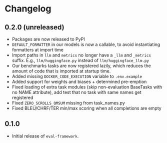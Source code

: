 # Changelog

## 0.2.0 (unreleased)

- Packages are now released to PyPI
- `DEFAULT_FORMATTER` in our models is now a callable, to avoid instantiating formatters at import time
- Import paths in `llm` and `metrics` no longer have a `_llm` and `_metrics` suffix. E.g., `llm/huggingface.py` instead of `llm/huggingface_llm.py`
- Our benchmarks tasks are now registered lazily, which reduces the amount of code that is imported
  at startup time.
- Added missing `DOCKER_CODE_EXECUTION` variable to `.env.example`
- Added support for weights and biases + determined pre-emption
- Fixed loading of extra task modules (skip non-evaluation BaseTasks with no NAME attribute), add test that no task with same names get registered
- Fixed `ZERO_SCROLLS_QMSUM` missing from task_names.py
- Fixed BLEU/CHRF/TER min/max scoring when all completions are empty

## 0.1.0

- Initial release of `eval-framework`.
